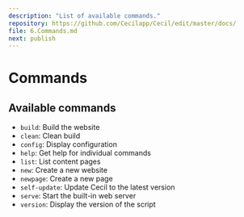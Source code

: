 ```yaml
---
description: "List of available commands."
repository: https://github.com/Cecilapp/Cecil/edit/master/docs/
file: 6.Commands.md
next: publish
---
```


# Commands

## Available commands

- `build`: Build the website
- `clean`: Clean build
- `config`: Display configuration
- `help`: Get help for individual commands
- `list`: List content pages
- `new`: Create a new website
- `newpage`: Create a new page
- `self-update`: Update Cecil to the latest version
- `serve`: Start the built-in web server
- `version`: Display the version of the script

